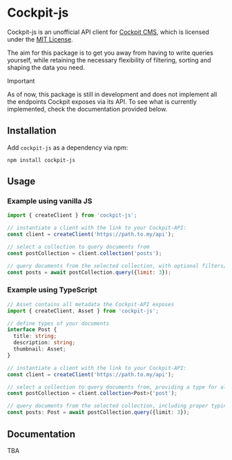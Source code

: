 # Cockpit-js
Cockpit-js is an unofficial API client for [Cockpit CMS](https://getcockpit.com), which is licensed under the [MIT License](https://github.com/agentejo/cockpit/blob/next/LICENSE).

The aim for this package is to get you away from having to write queries yourself, while retaining the
necessary flexibility of filtering, sorting and shaping the data you need.

> [!IMPORTANT]  
> As of now, this package is still in development and does not implement all the endpoints Cockpit exposes via its API.
> To see what is currently implemented, check the documentation provided below.

## Installation
Add `cockpit-js` as a dependency via npm:

`npm install cockpit-js`

## Usage
### Example using vanilla JS
```js
import { createClient } from 'cockpit-js';

// instantiate a client with the link to your Cockpit-API:
const client = createClient('https://path.to.my/api');

// select a collection to query documents from
const postCollection = client.collection('posts');

// query documents from the selected collection, with optional filters/options
const posts = await postCollection.query({limit: 3});
```

### Example using TypeScript

```ts
// Asset contains all metadata the Cockpit-API exposes
import { createClient, Asset } from 'cockpit-js';

// define types of your documents
interface Post {
  title: string;
  description: string;
  thumbnail: Asset;
}

// instantiate a client with the link to your Cockpit-API:
const client = createClient('https://path.to.my/api');

// select a collection to query documents from, providing a type for all its documents
const postCollection = client.collection<Post>('post');

// query documents from the selected collection, including proper typing
const posts: Post = await postCollection.query({limit: 3});
```

## Documentation
TBA
